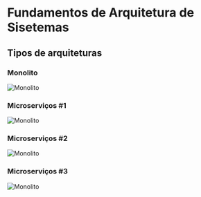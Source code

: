 # Fundamentos de Arquitetura de Sisetemas

## Tipos de arquiteturas

### Monolito

![Monolito](https//raw.githubusercontent.com/EduMendes09/Microservi-os/blob/main/microservicos1.png)

### Microserviços #1

![Monolito](https://raw.githubusercontent.com/jeffhsta/fundamentos_arquitetura/master/microservicos1.png)

### Microserviços #2

![Monolito](https://raw.githubusercontent.com/jeffhsta/fundamentos_arquitetura/master/microservicos2.png)

### Microserviços #3

![Monolito](https://raw.githubusercontent.com/jeffhsta/fundamentos_arquitetura/master/microservicos3.png)
